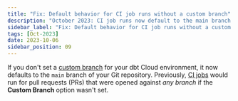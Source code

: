 ```yaml
---
title: "Fix: Default behavior for CI job runs without a custom branch"
description: "October 2023: CI job runs now default to the main branch of the Git repository when a custom branch isn't set"
sidebar_label: "Fix: Default behavior for CI job runs without a custom branch"
tags: [Oct-2023]
date: 2023-10-06
sidebar_position: 09
---
```


If you don't set a [custom branch](/docs/dbt-cloud-environments#custom-branch-behavior) for your dbt Cloud environment, it now defaults to the `main` branch of your Git repository. Previously, [CI jobs](/docs/deploy/ci-jobs) would run for pull requests (PRs) that were opened against _any branch_ if the **Custom Branch** option wasn't set. 


